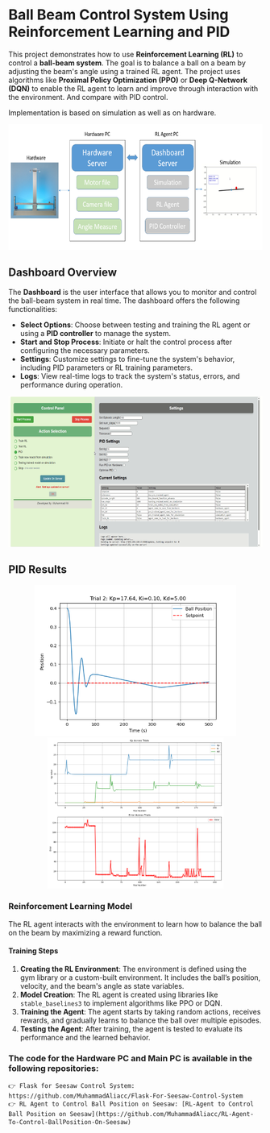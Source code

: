 # Ball Beam Control System Using Reinforcement Learning and PID

This project demonstrates how to use **Reinforcement Learning (RL)** to control a **ball-beam system**. The goal is to balance a ball on a beam by adjusting the beam's angle using a trained RL agent. The project uses algorithms like **Proximal Policy Optimization (PPO)** or **Deep Q-Network (DQN)** to enable the RL agent to learn and improve through interaction with the environment. And compare with PID control.

Implementation is based on simulation as well as on hardware.
<div align="center">
    <img src="images/architecture.png" alt="architecture" height="250"/>
</div>

## Dashboard Overview
The **Dashboard** is the user interface that allows you to monitor and control the ball-beam system in real time. The dashboard offers the following functionalities:

- **Select Options**: Choose between testing and training the RL agent or using a **PID controller** to manage the system.
- **Start and Stop Process**: Initiate or halt the control process after configuring the necessary parameters.
- **Settings**: Customize settings to fine-tune the system's behavior, including PID parameters or RL training parameters.
- **Logs**: View real-time logs to track the system's status, errors, and performance during operation.

<div align="center">
    <img src="images/Dashboard.png" alt="Dashboard" height="300"/>
</div>

## PID Results
<div align="center">
    <img src="images/PID_tuned_results.png" alt="PID_tuned_results"  height="300"/>
    <img src="images/plot_parameters_errors.png" alt="plot_parameters_errors" height="300"/>
</div>

### Reinforcement Learning Model
The RL agent interacts with the environment to learn how to balance the ball on the beam by maximizing a reward function.

#### Training Steps
1. **Creating the RL Environment**: The environment is defined using the gym library or a custom-built environment. It includes the ball’s position, velocity, and the beam's angle as state variables.
2. **Model Creation**: The RL agent is created using libraries like `stable_baselines3` to implement algorithms like PPO or DQN.
3. **Training the Agent**: The agent starts by taking random actions, receives rewards, and gradually learns to balance the ball over multiple episodes.
4. **Testing the Agent**: After training, the agent is tested to evaluate its performance and the learned behavior.

### The code for the Hardware PC and Main PC is available in the following repositories:
    👉 Flask for Seesaw Control System: https://github.com/MuhammadAliacc/Flask-For-Seesaw-Control-System
    👉 RL Agent to Control Ball Position on Seesaw: [RL-Agent to Control Ball Position on Seesaw](https://github.com/MuhammadAliacc/RL-Agent-To-Control-BallPosition-On-Seesaw)
